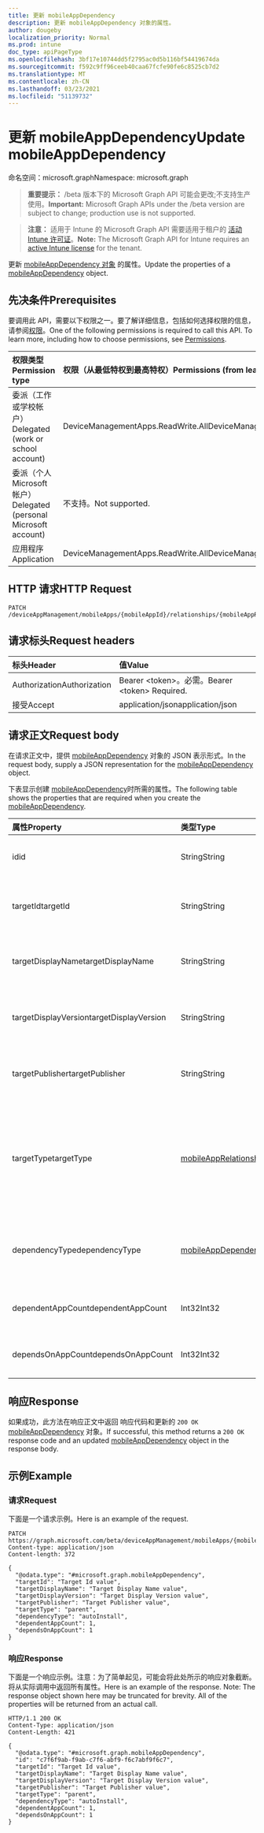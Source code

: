```yaml
---
title: 更新 mobileAppDependency
description: 更新 mobileAppDependency 对象的属性。
author: dougeby
localization_priority: Normal
ms.prod: intune
doc_type: apiPageType
ms.openlocfilehash: 3bf17e10744dd5f2795ac0d5b116bf54419674da
ms.sourcegitcommit: f592c9ff96ceeb40caa67fcfe90fe6c8525cb7d2
ms.translationtype: MT
ms.contentlocale: zh-CN
ms.lasthandoff: 03/23/2021
ms.locfileid: "51139732"
---
```

# <a name="update-mobileappdependency"></a><span data-ttu-id="2c53e-103">更新 mobileAppDependency</span><span class="sxs-lookup"><span data-stu-id="2c53e-103">Update mobileAppDependency</span></span>

<span data-ttu-id="2c53e-104">命名空间：microsoft.graph</span><span class="sxs-lookup"><span data-stu-id="2c53e-104">Namespace: microsoft.graph</span></span>

> <span data-ttu-id="2c53e-105">**重要提示：** /beta 版本下的 Microsoft Graph API 可能会更改;不支持生产使用。</span><span class="sxs-lookup"><span data-stu-id="2c53e-105">**Important:** Microsoft Graph APIs under the /beta version are subject to change; production use is not supported.</span></span>

> <span data-ttu-id="2c53e-106">**注意：** 适用于 Intune 的 Microsoft Graph API 需要适用于租户的 [活动 Intune 许可证](https://go.microsoft.com/fwlink/?linkid=839381)。</span><span class="sxs-lookup"><span data-stu-id="2c53e-106">**Note:** The Microsoft Graph API for Intune requires an [active Intune license](https://go.microsoft.com/fwlink/?linkid=839381) for the tenant.</span></span>

<span data-ttu-id="2c53e-107">更新 [mobileAppDependency 对象](../resources/intune-apps-mobileappdependency.md) 的属性。</span><span class="sxs-lookup"><span data-stu-id="2c53e-107">Update the properties of a [mobileAppDependency](../resources/intune-apps-mobileappdependency.md) object.</span></span>

## <a name="prerequisites"></a><span data-ttu-id="2c53e-108">先决条件</span><span class="sxs-lookup"><span data-stu-id="2c53e-108">Prerequisites</span></span>
<span data-ttu-id="2c53e-p101">要调用此 API，需要以下权限之一。要了解详细信息，包括如何选择权限的信息，请参阅[权限](/graph/permissions-reference)。</span><span class="sxs-lookup"><span data-stu-id="2c53e-p101">One of the following permissions is required to call this API. To learn more, including how to choose permissions, see [Permissions](/graph/permissions-reference).</span></span>

|<span data-ttu-id="2c53e-111">权限类型</span><span class="sxs-lookup"><span data-stu-id="2c53e-111">Permission type</span></span>|<span data-ttu-id="2c53e-112">权限（从最低特权到最高特权）</span><span class="sxs-lookup"><span data-stu-id="2c53e-112">Permissions (from least to most privileged)</span></span>|
|:---|:---|
|<span data-ttu-id="2c53e-113">委派（工作或学校帐户）</span><span class="sxs-lookup"><span data-stu-id="2c53e-113">Delegated (work or school account)</span></span>|<span data-ttu-id="2c53e-114">DeviceManagementApps.ReadWrite.All</span><span class="sxs-lookup"><span data-stu-id="2c53e-114">DeviceManagementApps.ReadWrite.All</span></span>|
|<span data-ttu-id="2c53e-115">委派（个人 Microsoft 帐户）</span><span class="sxs-lookup"><span data-stu-id="2c53e-115">Delegated (personal Microsoft account)</span></span>|<span data-ttu-id="2c53e-116">不支持。</span><span class="sxs-lookup"><span data-stu-id="2c53e-116">Not supported.</span></span>|
|<span data-ttu-id="2c53e-117">应用程序</span><span class="sxs-lookup"><span data-stu-id="2c53e-117">Application</span></span>|<span data-ttu-id="2c53e-118">DeviceManagementApps.ReadWrite.All</span><span class="sxs-lookup"><span data-stu-id="2c53e-118">DeviceManagementApps.ReadWrite.All</span></span>|

## <a name="http-request"></a><span data-ttu-id="2c53e-119">HTTP 请求</span><span class="sxs-lookup"><span data-stu-id="2c53e-119">HTTP Request</span></span>
<!-- {
  "blockType": "ignored"
}
-->
``` http
PATCH /deviceAppManagement/mobileApps/{mobileAppId}/relationships/{mobileAppRelationshipId}
```

## <a name="request-headers"></a><span data-ttu-id="2c53e-120">请求标头</span><span class="sxs-lookup"><span data-stu-id="2c53e-120">Request headers</span></span>
|<span data-ttu-id="2c53e-121">标头</span><span class="sxs-lookup"><span data-stu-id="2c53e-121">Header</span></span>|<span data-ttu-id="2c53e-122">值</span><span class="sxs-lookup"><span data-stu-id="2c53e-122">Value</span></span>|
|:---|:---|
|<span data-ttu-id="2c53e-123">Authorization</span><span class="sxs-lookup"><span data-stu-id="2c53e-123">Authorization</span></span>|<span data-ttu-id="2c53e-124">Bearer &lt;token&gt;。必需。</span><span class="sxs-lookup"><span data-stu-id="2c53e-124">Bearer &lt;token&gt; Required.</span></span>|
|<span data-ttu-id="2c53e-125">接受</span><span class="sxs-lookup"><span data-stu-id="2c53e-125">Accept</span></span>|<span data-ttu-id="2c53e-126">application/json</span><span class="sxs-lookup"><span data-stu-id="2c53e-126">application/json</span></span>|

## <a name="request-body"></a><span data-ttu-id="2c53e-127">请求正文</span><span class="sxs-lookup"><span data-stu-id="2c53e-127">Request body</span></span>
<span data-ttu-id="2c53e-128">在请求正文中，提供 [mobileAppDependency](../resources/intune-apps-mobileappdependency.md) 对象的 JSON 表示形式。</span><span class="sxs-lookup"><span data-stu-id="2c53e-128">In the request body, supply a JSON representation for the [mobileAppDependency](../resources/intune-apps-mobileappdependency.md) object.</span></span>

<span data-ttu-id="2c53e-129">下表显示创建 [mobileAppDependency](../resources/intune-apps-mobileappdependency.md)时所需的属性。</span><span class="sxs-lookup"><span data-stu-id="2c53e-129">The following table shows the properties that are required when you create the [mobileAppDependency](../resources/intune-apps-mobileappdependency.md).</span></span>

|<span data-ttu-id="2c53e-130">属性</span><span class="sxs-lookup"><span data-stu-id="2c53e-130">Property</span></span>|<span data-ttu-id="2c53e-131">类型</span><span class="sxs-lookup"><span data-stu-id="2c53e-131">Type</span></span>|<span data-ttu-id="2c53e-132">说明</span><span class="sxs-lookup"><span data-stu-id="2c53e-132">Description</span></span>|
|:---|:---|:---|
|<span data-ttu-id="2c53e-133">id</span><span class="sxs-lookup"><span data-stu-id="2c53e-133">id</span></span>|<span data-ttu-id="2c53e-134">String</span><span class="sxs-lookup"><span data-stu-id="2c53e-134">String</span></span>|<span data-ttu-id="2c53e-135">关系实体 ID。继承自 [mobileAppRelationship](../resources/intune-apps-mobileapprelationship.md)</span><span class="sxs-lookup"><span data-stu-id="2c53e-135">The relationship entity id. Inherited from [mobileAppRelationship](../resources/intune-apps-mobileapprelationship.md)</span></span>|
|<span data-ttu-id="2c53e-136">targetId</span><span class="sxs-lookup"><span data-stu-id="2c53e-136">targetId</span></span>|<span data-ttu-id="2c53e-137">String</span><span class="sxs-lookup"><span data-stu-id="2c53e-137">String</span></span>|<span data-ttu-id="2c53e-138">目标移动应用的应用 ID。继承自 [mobileAppRelationship](../resources/intune-apps-mobileapprelationship.md)</span><span class="sxs-lookup"><span data-stu-id="2c53e-138">The target mobile app's app id. Inherited from [mobileAppRelationship](../resources/intune-apps-mobileapprelationship.md)</span></span>|
|<span data-ttu-id="2c53e-139">targetDisplayName</span><span class="sxs-lookup"><span data-stu-id="2c53e-139">targetDisplayName</span></span>|<span data-ttu-id="2c53e-140">String</span><span class="sxs-lookup"><span data-stu-id="2c53e-140">String</span></span>|<span data-ttu-id="2c53e-141">目标移动应用显示名称。</span><span class="sxs-lookup"><span data-stu-id="2c53e-141">The target mobile app's display name.</span></span> <span data-ttu-id="2c53e-142">继承自 [mobileAppRelationship](../resources/intune-apps-mobileapprelationship.md)</span><span class="sxs-lookup"><span data-stu-id="2c53e-142">Inherited from [mobileAppRelationship](../resources/intune-apps-mobileapprelationship.md)</span></span>|
|<span data-ttu-id="2c53e-143">targetDisplayVersion</span><span class="sxs-lookup"><span data-stu-id="2c53e-143">targetDisplayVersion</span></span>|<span data-ttu-id="2c53e-144">String</span><span class="sxs-lookup"><span data-stu-id="2c53e-144">String</span></span>|<span data-ttu-id="2c53e-145">目标移动应用的显示版本。</span><span class="sxs-lookup"><span data-stu-id="2c53e-145">The target mobile app's display version.</span></span> <span data-ttu-id="2c53e-146">继承自 [mobileAppRelationship](../resources/intune-apps-mobileapprelationship.md)</span><span class="sxs-lookup"><span data-stu-id="2c53e-146">Inherited from [mobileAppRelationship](../resources/intune-apps-mobileapprelationship.md)</span></span>|
|<span data-ttu-id="2c53e-147">targetPublisher</span><span class="sxs-lookup"><span data-stu-id="2c53e-147">targetPublisher</span></span>|<span data-ttu-id="2c53e-148">String</span><span class="sxs-lookup"><span data-stu-id="2c53e-148">String</span></span>|<span data-ttu-id="2c53e-149">目标移动应用的发布者。</span><span class="sxs-lookup"><span data-stu-id="2c53e-149">The target mobile app's publisher.</span></span> <span data-ttu-id="2c53e-150">继承自 [mobileAppRelationship](../resources/intune-apps-mobileapprelationship.md)</span><span class="sxs-lookup"><span data-stu-id="2c53e-150">Inherited from [mobileAppRelationship](../resources/intune-apps-mobileapprelationship.md)</span></span>|
|<span data-ttu-id="2c53e-151">targetType</span><span class="sxs-lookup"><span data-stu-id="2c53e-151">targetType</span></span>|[<span data-ttu-id="2c53e-152">mobileAppRelationshipType</span><span class="sxs-lookup"><span data-stu-id="2c53e-152">mobileAppRelationshipType</span></span>](../resources/intune-apps-mobileapprelationshiptype.md)|<span data-ttu-id="2c53e-153">关系类型，指示目标是父对象还是子级。</span><span class="sxs-lookup"><span data-stu-id="2c53e-153">The type of relationship indicating whether the target is a parent or child.</span></span> <span data-ttu-id="2c53e-154">继承自 [mobileAppRelationship](../resources/intune-apps-mobileapprelationship.md)。</span><span class="sxs-lookup"><span data-stu-id="2c53e-154">Inherited from [mobileAppRelationship](../resources/intune-apps-mobileapprelationship.md).</span></span> <span data-ttu-id="2c53e-155">可取值为：`child`、`parent`。</span><span class="sxs-lookup"><span data-stu-id="2c53e-155">Possible values are: `child`, `parent`.</span></span>|
|<span data-ttu-id="2c53e-156">dependencyType</span><span class="sxs-lookup"><span data-stu-id="2c53e-156">dependencyType</span></span>|[<span data-ttu-id="2c53e-157">mobileAppDependencyType</span><span class="sxs-lookup"><span data-stu-id="2c53e-157">mobileAppDependencyType</span></span>](../resources/intune-apps-mobileappdependencytype.md)|<span data-ttu-id="2c53e-158">父应用和子应用之间的依赖关系类型。</span><span class="sxs-lookup"><span data-stu-id="2c53e-158">The type of dependency relationship between the parent and child apps.</span></span> <span data-ttu-id="2c53e-159">可取值为：`detect`、`autoInstall`。</span><span class="sxs-lookup"><span data-stu-id="2c53e-159">Possible values are: `detect`, `autoInstall`.</span></span>|
|<span data-ttu-id="2c53e-160">dependentAppCount</span><span class="sxs-lookup"><span data-stu-id="2c53e-160">dependentAppCount</span></span>|<span data-ttu-id="2c53e-161">Int32</span><span class="sxs-lookup"><span data-stu-id="2c53e-161">Int32</span></span>|<span data-ttu-id="2c53e-162">直接或间接依赖于父应用的应用总数。</span><span class="sxs-lookup"><span data-stu-id="2c53e-162">The total number of apps that directly or indirectly depend on the parent app.</span></span>|
|<span data-ttu-id="2c53e-163">dependsOnAppCount</span><span class="sxs-lookup"><span data-stu-id="2c53e-163">dependsOnAppCount</span></span>|<span data-ttu-id="2c53e-164">Int32</span><span class="sxs-lookup"><span data-stu-id="2c53e-164">Int32</span></span>|<span data-ttu-id="2c53e-165">子应用直接或间接依赖的应用总数。</span><span class="sxs-lookup"><span data-stu-id="2c53e-165">The total number of apps the child app directly or indirectly depends on.</span></span>|



## <a name="response"></a><span data-ttu-id="2c53e-166">响应</span><span class="sxs-lookup"><span data-stu-id="2c53e-166">Response</span></span>
<span data-ttu-id="2c53e-167">如果成功，此方法在响应正文中返回 响应代码和更新的 `200 OK` [mobileAppDependency](../resources/intune-apps-mobileappdependency.md) 对象。</span><span class="sxs-lookup"><span data-stu-id="2c53e-167">If successful, this method returns a `200 OK` response code and an updated [mobileAppDependency](../resources/intune-apps-mobileappdependency.md) object in the response body.</span></span>

## <a name="example"></a><span data-ttu-id="2c53e-168">示例</span><span class="sxs-lookup"><span data-stu-id="2c53e-168">Example</span></span>

### <a name="request"></a><span data-ttu-id="2c53e-169">请求</span><span class="sxs-lookup"><span data-stu-id="2c53e-169">Request</span></span>
<span data-ttu-id="2c53e-170">下面是一个请求示例。</span><span class="sxs-lookup"><span data-stu-id="2c53e-170">Here is an example of the request.</span></span>
``` http
PATCH https://graph.microsoft.com/beta/deviceAppManagement/mobileApps/{mobileAppId}/relationships/{mobileAppRelationshipId}
Content-type: application/json
Content-length: 372

{
  "@odata.type": "#microsoft.graph.mobileAppDependency",
  "targetId": "Target Id value",
  "targetDisplayName": "Target Display Name value",
  "targetDisplayVersion": "Target Display Version value",
  "targetPublisher": "Target Publisher value",
  "targetType": "parent",
  "dependencyType": "autoInstall",
  "dependentAppCount": 1,
  "dependsOnAppCount": 1
}
```

### <a name="response"></a><span data-ttu-id="2c53e-171">响应</span><span class="sxs-lookup"><span data-stu-id="2c53e-171">Response</span></span>
<span data-ttu-id="2c53e-p107">下面是一个响应示例。注意：为了简单起见，可能会将此处所示的响应对象截断。将从实际调用中返回所有属性。</span><span class="sxs-lookup"><span data-stu-id="2c53e-p107">Here is an example of the response. Note: The response object shown here may be truncated for brevity. All of the properties will be returned from an actual call.</span></span>
``` http
HTTP/1.1 200 OK
Content-Type: application/json
Content-Length: 421

{
  "@odata.type": "#microsoft.graph.mobileAppDependency",
  "id": "c7f6f9ab-f9ab-c7f6-abf9-f6c7abf9f6c7",
  "targetId": "Target Id value",
  "targetDisplayName": "Target Display Name value",
  "targetDisplayVersion": "Target Display Version value",
  "targetPublisher": "Target Publisher value",
  "targetType": "parent",
  "dependencyType": "autoInstall",
  "dependentAppCount": 1,
  "dependsOnAppCount": 1
}
```




